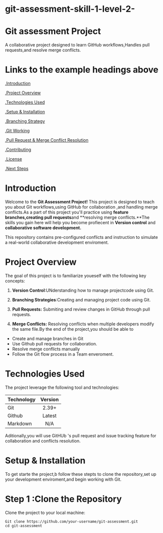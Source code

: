 # git-assessment-skill-1-level-2-

# Git assessment Project

A collaborative project designed to learn GitHub workflows,Handles pull requests,and resolve merge conflicts.

# Links to the example headings above

[.Introduction](#Introduction)

[.Project Overview](#thisll-be-a-helpful-section-about-the-greek-letter-Θ)

[.Technologies Used](#this-heading-is-not-unique-in-the-file)

[.Setup & Installation](#this-heading-is-not-unique-in-the-file-1)

[.Branching Strategy](#thisll-be-a-helpful-section-about-the-greek-letter-Θ)

[.Git Working](#this-heading-is-not-unique-in-the-file)

[.Pull Request & Merge Conflict Resolution](#this-heading-is-not-unique-in-the-file-1)

[.Contributing](#this-heading-is-not-unique-in-the-file-1)

[.License](#thisll-be-a-helpful-section-about-the-greek-letter-Θ)

[.Next Steps](#this-heading-is-not-unique-in-the-file)

# Introduction

Welcome to the **Git Assessment Project!** This project is designed to teach you about Git workflows,using GitHub for collaboration ,and handling merge conflicts.As a part of this project you'll practice using **feature branches,creating pull requests**and **resolving merge conflicts.**The skills you gain here will help you become profiecent in **Version control** and **collaborative software development.**

This repository contains pre-configured conflicts and instruction to simulate a real-world collaborative development enviroment.

# Project Overview

The goal of this project is to familiarize youeself with the following key concepts:

1. **Version Control**:UNderstanding how to manage projectcode using Git.

2. **Branching Strategies**:Creating and managing project code using Git.

3. **Pull Requests:** Submiting and review changes in GitHub through pull requests.

4. **Merge Conflicts:** Resolving conflicts when multiple developers modify the same file.By the end of the project,you should be able to

- Create and manage branches in Git
- Use Github pull requests for collaboration.
- Resolve merge conflicts manually
- Follow the Git flow process in a Team enveroment.

# Technologies Used

The project leverage the following tool and technologies:

| Technology | Version |
| ---------- | :-----: |
| Git        |  2.39+  |
| Github     | Latest  |
| Markdown   |   N/A   |

Aditionally,you will use GitHUb 's pull request and issue tracking feature for collaboration and conflicts resolution.

# Setup & Installation

To get starte the project,b follow these stepts to clone the repository,set up your development enviroment,and begin working with Git.

# Step 1 :Clone the Repository

Clone the project to your local machine:

```
Git clone https://github.com/your-username/git-assessment.git
cd git-assessment
```

